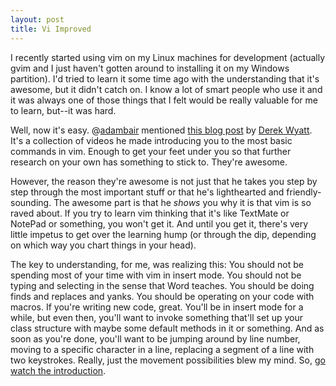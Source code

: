 ```yaml
---
layout: post
title: Vi Improved
---
```

I recently started using vim on my Linux machines for development (actually gvim and I just haven't gotten around to installing it on my Windows partition). I'd tried to learn it some time ago with the understanding that it's awesome, but it didn't catch on. I know a lot of smart people who use it and it was always one of those things that I felt would be really valuable for me to learn, but--it was hard.

Well, now it's easy. @<a href="http://twitter.com/adambair">adambair</a> mentioned <a href="http://www.derekwyatt.org/vim/vim-tutorial-videos/vim-novice-tutorial-videos/">this blog post</a> by <a href="http://www.derekwyatt.org/">Derek Wyatt</a>. It's a collection of videos he made introducing you to the most basic commands in vim. Enough to get your feet under you so that further research on your own has something to stick to. They're awesome.

However, the reason they're awesome is not just that he takes you step by step through the most important stuff or that he's lighthearted and friendly-sounding. The awesome part is that he <em>shows</em> you why it is that vim is so raved about. If you try to learn vim thinking that it's like TextMate or NotePad or something, you won't get it. And until you get it, there's very little impetus to get over the learning hump (or through the dip, depending on which way you chart things in your head).

The key to understanding, for me, was realizing this: You should not be spending most of your time with vim in insert mode. You should not be typing and selecting in the sense that Word teaches. You should be doing finds and replaces and yanks. You should be operating on your code with macros. If you're writing new code, great. You'll be in insert mode for a while, but even then, you'll want to invoke something that'll set up your class structure with maybe some default methods in it or something. And as soon as you're done, you'll want to be jumping around by line number, moving to a specific character in a line, replacing a segment of a line with two keystrokes. Really, just the movement possibilities blew my mind. So, <a href="http://vimeo.com/6999927">go watch the introduction</a>.
